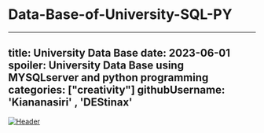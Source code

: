 # Data-Base-of-University-SQL-PY
---
title: University Data Base 
date: 2023-06-01
spoiler: University Data Base using MYSQLserver and python programming
categories: ["creativity"]
githubUsername: 'Kiananasiri' , 'DEStinax'
---
[![Header](https://github.com/adamalston/adamalston/raw/master/profile.gif)](https://www.youtube.com/watch?v=dQw4w9WgXcQ)
